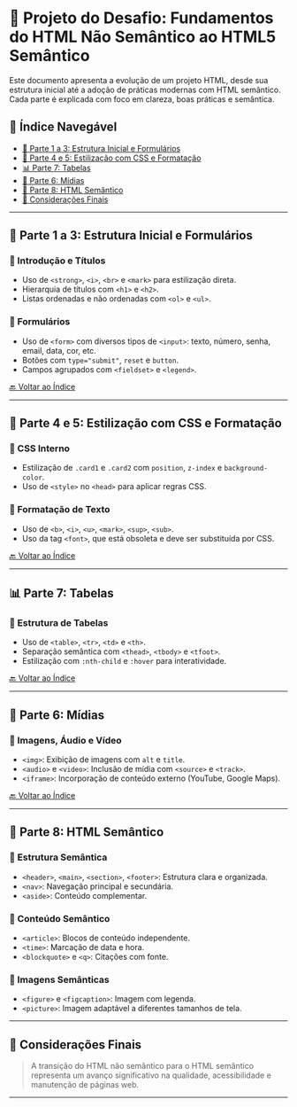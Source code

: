 # 📘 Projeto do Desafio: Fundamentos do HTML Não Semântico ao HTML5 Semântico

Este documento apresenta a evolução de um projeto HTML, desde sua estrutura inicial até a adoção de práticas modernas com HTML semântico. Cada parte é explicada com foco em clareza, boas práticas e semântica.

## 📑 Índice Navegável

- [🔹 Parte 1 a 3: Estrutura Inicial e Formulários](#parte-1-a-3-estrutura-inicial-e-formulários)
- [🎨 Parte 4 e 5: Estilização com CSS e Formatação](#parte-4-e-5-estilização-com-css-e-formatação)
- [📊 Parte 7: Tabelas](#parte-7-tabelas)
- [🎥 Parte 6: Mídias](#parte-6-mídias)
- [🧱 Parte 8: HTML Semântico](#parte-8-html-semântico)
- [🧠 Considerações Finais](#considerações-finais)

---

## 🔹 Parte 1 a 3: Estrutura Inicial e Formulários

### 📌 Introdução e Títulos

- Uso de `<strong>`, `<i>`, `<br>` e `<mark>` para estilização direta.
- Hierarquia de títulos com `<h1>` e `<h2>`.
- Listas ordenadas e não ordenadas com `<ol>` e `<ul>`.

### 📌 Formulários

- Uso de `<form>` com diversos tipos de `<input>`: texto, número, senha, email, data, cor, etc.
- Botões com `type="submit"`, `reset` e `button`.
- Campos agrupados com `<fieldset>` e `<legend>`.

[🔙 Voltar ao Índice](#índice-navegável)

---

## 🎨 Parte 4 e 5: Estilização com CSS e Formatação

### 📌 CSS Interno

- Estilização de `.card1` e `.card2` com `position`, `z-index` e `background-color`.
- Uso de `<style>` no `<head>` para aplicar regras CSS.

### 📌 Formatação de Texto

- Uso de `<b>`, `<i>`, `<u>`, `<mark>`, `<sup>`, `<sub>`.
- Uso da tag `<font>`, que está obsoleta e deve ser substituída por CSS.

[🔙 Voltar ao Índice](#índice-navegável)

---

## 📊 Parte 7: Tabelas

### 📌 Estrutura de Tabelas

- Uso de `<table>`, `<tr>`, `<td>` e `<th>`.
- Separação semântica com `<thead>`, `<tbody>` e `<tfoot>`.
- Estilização com `:nth-child` e `:hover` para interatividade.

[🔙 Voltar ao Índice](#índice-navegável)

---

## 🎥 Parte 6: Mídias

### 📌 Imagens, Áudio e Vídeo

- `<img>`: Exibição de imagens com `alt` e `title`.
- `<audio>` e `<video>`: Inclusão de mídia com `<source>` e `<track>`.
- `<iframe>`: Incorporação de conteúdo externo (YouTube, Google Maps).

[🔙 Voltar ao Índice](#índice-navegável)

---

## 🧱 Parte 8: HTML Semântico

### 📌 Estrutura Semântica

- `<header>`, `<main>`, `<section>`, `<footer>`: Estrutura clara e organizada.
- `<nav>`: Navegação principal e secundária.
- `<aside>`: Conteúdo complementar.

### 📌 Conteúdo Semântico

- `<article>`: Blocos de conteúdo independente.
- `<time>`: Marcação de data e hora.
- `<blockquote>` e `<q>`: Citações com fonte.

### 📌 Imagens Semânticas

- `<figure>` e `<figcaption>`: Imagem com legenda.
- `<picture>`: Imagem adaptável a diferentes tamanhos de tela.

---

## 🧠 Considerações Finais

> A transição do HTML não semântico para o HTML semântico representa um avanço significativo na qualidade, acessibilidade e manutenção de páginas web.

---
